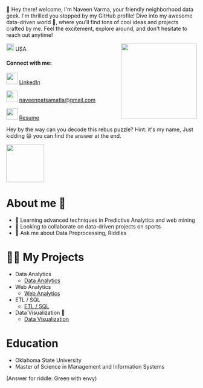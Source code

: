 👋 Hey there! welcome, I'm Naveen Varma, your friendly neighborhood data geek. I'm thrilled you stopped by my GitHub profile! Dive into my awesome data-driven world 💼, where you'll find tons of cool ideas and projects crafted by me. Feel the excitement, explore around, and don't hesitate to reach out anytime! 

<img src="https://media0.giphy.com/media/K16aUytpG7JybNAfWH/200w.gif?cid=6c09b952blvi0ihvup83ws44pg2yjz85vmua0u56csj2gx7d&ep=v1_gifs_search&rid=200w.gif&ct=s" align="right" width="200" Height="200">

<img src="https://png.pngtree.com/png-clipart/20220429/original/pngtree-pin-location-icon-with-folded-map-png-image_7581594.png" height="20" width="20"> USA

<h4 align="left">Connect with me:</h4>

<img src="https://static-00.iconduck.com/assets.00/linkedin-icon-2048x2048-ya5g47j2.png" height="30" width="30"> [LinkedIn](https://www.linkedin.com/in/pnaveen/)

<img src="https://cdn-icons-png.flaticon.com/512/281/281769.png" height="30" width="30">  naveenpatsamatla@gmail.com

<img src="https://cdn-icons-png.flaticon.com/512/6614/6614677.png" height="30" width="30"> [Resume](https://github.com/PNaveenVarma/Resume/blob/main/NP.pdf)

Hey by the way can you decode this rebus puzzle? Hint: it's my name, Just kidding 😄 you can find the answer at the end.

<img src="https://www.rd.com/wp-content/uploads/2020/10/Rebus-puzzle.png?fit=700,700" height="100" width="100"> 

# About me  🚀

- 🌱 Learning advanced techniques in Predictive Analytics and web mining
- 👯 Looking to collaborate on data-driven projects on sports
- 💬 Ask me about Data Preprocessing, Riddles
  
# 🧑‍🏭 My Projects

  - Data Analytics
    - [Data Analytics](https://github.com/PNaveenVarma/Data-Analytics)
  - Web Analytics
    - [Web Analytics](https://github.com/PNaveenVarma/Web-Analytics) 
  - ETL / SQL
    - [ETL / SQL](https://github.com/PNaveenVarma/SQL-ETL)  
  - Data Visualization 🥼
    - [Data Visualization](https://github.com/PNaveenVarma/Data-Visualization)  
 
# Education

- Oklahoma State University
- Master of Science in Management and Information Systems

(Answer for riddle: Green with envy)




